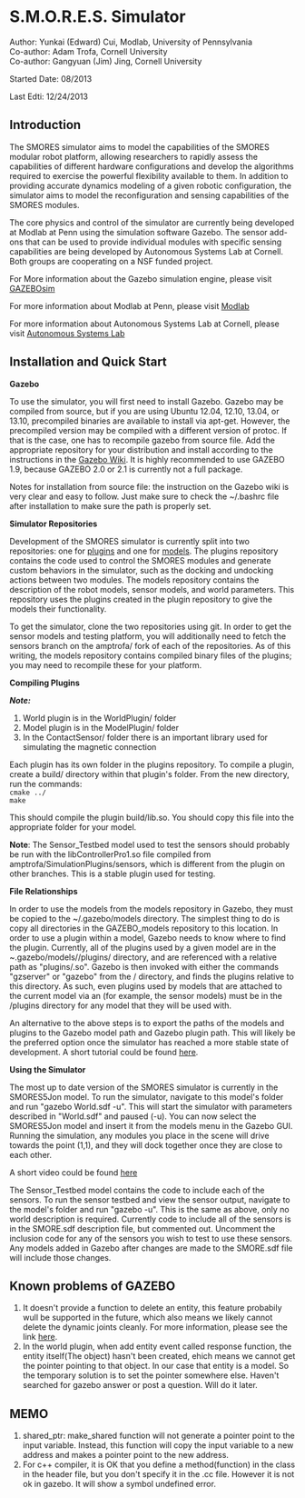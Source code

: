 S.M.O.R.E.S. Simulator
=================

Author: Yunkai (Edward) Cui, Modlab, University of Pennsylvania<br>
Co-author: Adam Trofa, Cornell University<br>
Co-author: Gangyuan (Jim) Jing, Cornell University

Started Date: 08/2013

Last Edti: 12/24/2013 


Introduction
----------------------------------------
The SMORES simulator aims to model the capabilities of the SMORES modular robot platform, allowing researchers to rapidly assess the capabilities of different hardware configurations and develop the algorithms required to exercise the powerful flexibility available to them. In addition to providing accurate dynamics modeling of a given robotic configuration, the simulator aims to model the reconfiguration and sensing capabilities of the SMORES modules.

The core physics and control of the simulator are currently being developed at Modlab at Penn using the simulation software Gazebo. The sensor add-ons that can be used to provide individual modules with specific sensing capabilities are being developed by Autonomous Systems Lab at Cornell. Both groups are cooperating on a NSF funded project.

For More information about the Gazebo simulation engine, please visit [GAZEBOsim](http://gazebosim.org/)

For more information about Modlab at Penn, please visit [Modlab](http://modlabupenn.org/)

For more information about Autonomous Systems Lab at Cornell, please visit [Autonomous Systems Lab](http://cornell-asl.org/wiki/index.php?title=Main_Page)

Installation and Quick Start
----------------------------
**Gazebo**

To use the simulator, you will first need to install Gazebo. Gazebo may be compiled from source, but if you are using Ubuntu 12.04, 12.10, 13.04, or 13.10, precompiled binaries are available to install via apt-get. However, the precompiled version may be compiled with a different version of protoc. If that is the case, one has to recompile gazebo from source file. Add the appropriate repository for your distribution and install according to the instructions in the [Gazebo Wiki](http://gazebosim.org/wiki/1.9/install#Pre-compiled_binaries). It is highly recommended to use GAZEBO 1.9, because GAZEBO 2.0 or 2.1 is currently not a full package.

Notes for installation from source file: the instruction on the Gazebo wiki is very clear and easy to follow. Just make sure to check the ~/.bashrc file after installation to make sure the path is properly set.

**Simulator Repositories**

Development of the SMORES simulator is currently split into two repositories: one for [plugins](https://github.com/princeedward/SimulationPlugins/) and one for [models](https://github.com/princeedward/GAZEBO_model). The plugins repository contains the code used to control the SMORES modules and generate custom behaviors in the simulator, such as the docking and undocking actions between two modules. The models repository contains the description of the robot models, sensor models, and world parameters. This repository uses the plugins created in the plugin repository to give the models their functionality.

To get the simulator, clone the two repositories using git. In order to get the sensor models and testing platform, you will additionally need to fetch the sensors branch on the amptrofa/ fork of each of the repositories. As of this writing, the models repository contains compiled binary files of the plugins; you may need to recompile these for your platform.

**Compiling Plugins**

***Note:*** <br>
1. World plugin is in the WorldPlugin/ folder <br>
2. Model plugin is in the ModelPlugin/ folder <br>
3. In the ContactSensor/ folder there is an important library used for simulating the magnetic connection

Each plugin has its own folder in the plugins repository. To compile a plugin, create a build/ directory within that plugin's folder. From the new directory, run the commands:<br>
 <code>cmake ../</code><br>
 <code>make</code>

This should compile the plugin build/lib<pluginname>.so. You should copy this file into the appropriate folder for your model.

**Note**: The Sensor_Testbed model used to test the sensors should probably be run with the libControllerPro1.so file compiled from amptrofa/SimulationPlugins/sensors, which is different from the plugin on other branches. This is a stable plugin used for testing.

**File Relationships**

In order to use the models from the models repository in Gazebo, they must be copied to the ~/.gazebo/models directory. The simplest thing to do is copy all directories in the GAZEBO_models repository to this location.
In order to use a plugin within a model, Gazebo needs to know where to find the plugin. Currently, all of the plugins used by a given model are in the ~.gazebo/models/<model name>/plugins/ directory, and are referenced with a relative path as "plugins/<plugin>.so". Gazebo is then invoked with either the commands "gzserver" or "gazebo" from the <model name>/ directory, and finds the plugins relative to this directory. As such, even plugins used by models that are attached to the current model via an <include> (for example, the sensor models) must be in the <model name>/plugins directory for any model that they will be used with.

An alternative to the above steps is to export the paths of the models and plugins to the Gazebo model path and Gazebo plugin path. This will likely be the preferred option once the simulator has reached a more stable state of development. A short tutorial could be found [here](http://gazebosim.org/wiki/Tutorials/1.9/plugins/overview).

**Using the Simulator**

The most up to date version of the SMORES simulator is currently in the SMORES5Jon model. To run the simulator, navigate to this model's folder and run "gazebo World.sdf -u". This will start the simulator with parameters described in "World.sdf" and paused (-u). You can now select the SMORES5Jon model and insert it from the models menu in the Gazebo GUI. Running the simulation, any modules you place in the scene will drive towards the point (1,1), and they will dock together once they are close to each other.

A short video could be found [here](https://www.youtube.com/watch?v=U9dJSMIzxhA)

The Sensor_Testbed model contains the code to include each of the sensors. To run the sensor testbed and view the sensor output, navigate to the model's folder and run "gazebo -u". This is the same as above, only no world description is required. Currently code to include all of the sensors is in the SMORE.sdf description file, but commented out. Uncomment the inclusion code for any of the sensors you wish to test to use these sensors. Any models added in Gazebo after changes are made to the SMORE.sdf file will include those changes.

Known problems of GAZEBO
----------------------------------------
1. It doesn't provide a function to delete an entity, this feature probabily wull be supported in the future, which also means we likely cannot delete the dynamic joints cleanly. For more information, please see the link [here](http://answers.gazebosim.org/question/550/how-to-delete-links-from-a-model-gazebo-125/).
2. In the world plugin, when add entity event called response function, the entity itself(The object) hasn't been created, ehich means we cannot get the pointer pointing to that object. In our case that entity is a model. So the temporary solution is to set the pointer somewhere else. Haven't searched for gazebo answer or post a question. Will do it later.

MEMO
----------------------------------------
1. shared_ptr: make_shared function will not generate a pointer point to the input variable. Instead, this function will copy the input variable to a new address and makes a pointer point to the new address.
2. For c++ compiler, it is OK that you define a method(function) in the class in the header file, but you don't specify it in the .cc file. However it is not ok in gazebo. It will show a symbol undefined error. 

